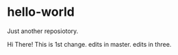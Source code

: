 # hello-world
Just another reposiotory.

Hi There! This is 1st change.
edits in master.
edits in three.
